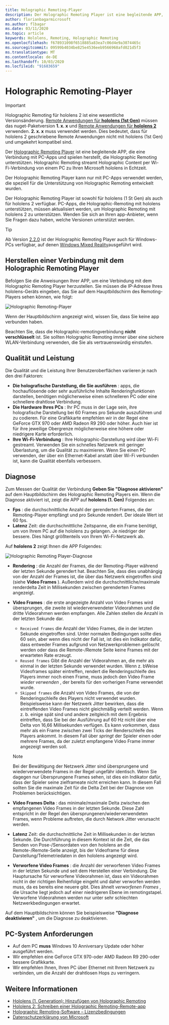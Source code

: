 ```yaml
---
title: Holographic Remoting-Player
description: Der Holographic Remoting Player ist eine begleitende APP, die eine Verbindung mit PC-Apps und spielen herstellt, die Holographic Remoting unterstützen. Holographic Remoting streamt Holographic Content per Wi-Fi-Verbindung von einem PC zu Ihren Microsoft hololens in Echtzeit.
author: florianbagarmicrosoft
ms.author: flbagar
ms.date: 03/11/2020
ms.topic: article
keywords: Hololens, Remoting, Holographic Remoting
ms.openlocfilehash: f678931098f6518885a83ea7c06d4e9a3074465c
ms.sourcegitcommit: 09599b4034be825e4536eeb9566968afd021d5f3
ms.translationtype: MT
ms.contentlocale: de-DE
ms.lasthandoff: 10/03/2020
ms.locfileid: "91683659"
---
```

# <a name="holographic-remoting-player"></a>Holographic Remoting-Player

>[!IMPORTANT]
>Holographic Remoting für hololens 2 ist eine wesentliche Versionsänderung. [Remote Anwendungen für **hololens (1st Gen)**](add-holographic-remoting.md) müssen das nuget-Paketversion **1. x. x** und [Remote Anwendungen für **hololens 2**](holographic-remoting-create-host.md) verwenden. **2. x. x** muss verwendet werden. Dies bedeutet, dass für hololens 2 geschriebene Remote Anwendungen nicht mit hololens (1st Gen) und umgekehrt kompatibel sind.

Der [Holographic Remoting Player](https://www.microsoft.com/p/holographic-remoting-player/9nblggh4sv40) ist eine begleitende APP, die eine Verbindung mit PC-Apps und spielen herstellt, die Holographic Remoting unterstützen. Holographic Remoting streamt Holographic Content per Wi-Fi-Verbindung von einem PC zu Ihren Microsoft hololens in Echtzeit.

Der Holographic Remoting Player kann nur mit PC-Apps verwendet werden, die speziell für die Unterstützung von Holographic Remoting entwickelt wurden.

Der Holographic Remoting Player ist sowohl für hololens (1 St Gen) als auch für hololens 2 verfügbar.  PC-Apps, die Holographic-Remoting mit hololens unterstützen, müssen aktualisiert werden, um Holographic Remoting mit hololens 2 zu unterstützen. Wenden Sie sich an Ihren app-Anbieter, wenn Sie Fragen dazu haben, welche Versionen unterstützt werden.

>[!TIP]
>Ab Version [2.2.0](holographic-remoting-version-history.md#v2.2.0) ist der Holographic Remoting Player auch für Windows-PCs verfügbar, auf denen [Windows Mixed Reality](../../discover/navigating-the-windows-mixed-reality-home.md)ausgeführt wird.

## <a name="connecting-to-the-holographic-remoting-player"></a>Herstellen einer Verbindung mit dem Holographic Remoting Player

Befolgen Sie die Anweisungen Ihrer APP, um eine Verbindung mit dem Holographic Remoting Player herzustellen. Sie müssen die IP-Adresse Ihres hololens-Geräts eingeben, das Sie auf dem Hauptbildschirm des Remoting-Players sehen können, wie folgt:

![Holographic Remoting-Player](images/holographicremotingplayer.png)

Wenn der Hauptbildschirm angezeigt wird, wissen Sie, dass Sie keine app verbunden haben.

Beachten Sie, dass die Holographic-remotingverbindung **nicht verschlüsselt** ist. Sie sollten Holographic Remoting immer über eine sichere WLAN-Verbindung verwenden, die Sie als vertrauenswürdig einstufen.

## <a name="quality-and-performance"></a>Qualität und Leistung

Die Qualität und die Leistung Ihrer Benutzeroberflächen variieren je nach den drei Faktoren:
* **Die holografische Darstellung, die Sie ausführen** : apps, die hochauflösende oder sehr ausführliche Inhalte Renderingfunktionen darstellen, benötigen möglicherweise einen schnelleren PC oder eine schnellere drahtlose Verbindung.
* **Die Hardware Ihres PCs** : Ihr PC muss in der Lage sein, ihre holografische Darstellung bei 60 Frames pro Sekunde auszuführen und zu codieren. Für eine Grafikkarte empfehlen wir in der Regel eine GeForce GTX 970 oder AMD Radeon R9 290 oder höher. Auch hier ist für ihre jeweilige Obergrenze möglicherweise eine höhere oder niedrigere Karte erforderlich.
* **Ihre Wi-Fi-Verbindung** : Ihre Holographic-Darstellung wird über Wi-Fi gestreamt. Verwenden Sie ein schnelles Netzwerk mit geringer Überlastung, um die Qualität zu maximieren. Wenn Sie einen PC verwenden, der über ein Ethernet-Kabel anstatt über Wi-Fi verbunden ist, kann die Qualität ebenfalls verbessern.

## <a name="diagnostics"></a>Diagnose

Zum Messen der Qualität der Verbindung **Geben Sie "Diagnose aktivieren"** auf dem Hauptbildschirm des Holographic Remoting Players ein. Wenn die Diagnose aktiviert ist, zeigt die APP auf **hololens (1. Gen)** Folgendes an:

* **Fps** : die durchschnittliche Anzahl der gerenderten Frames, die der Remoting-Player empfängt und pro Sekunde rendert. Der ideale Wert ist 60 fps.
* **Latenz** Zeit: die durchschnittliche Zeitspanne, die ein Frame benötigt, um von Ihrem PC auf die hololens zu gelangen. Je niedriger der bessere. Dies hängt größtenteils von Ihrem Wi-Fi-Netzwerk ab.

Auf **hololens 2** zeigt Ihnen die APP Folgendes:

![Holographic Remoting Player-Diagnose](images/holographicremotingplayer-diag.png)

* **Rendering** : die Anzahl der Frames, die der Remoting-Player während der letzten Sekunde gerendert hat. Beachten Sie, dass dies unabhängig von der Anzahl der Frames ist, die über das Netzwerk eingetroffen sind (siehe **Video Frames** ). Außerdem wird die durchschnittliche/maximale renderdelta Zeit in Millisekunden zwischen gerenderten Frames angezeigt.

* **Video Frames** : die erste angezeigte Anzahl von Video Frames wird übersprungen, die zweite ist wiederverwendeter Videorahmen und die dritte Videorahmen werden empfangen. Alle Zahlen stellen die Anzahl in der letzten Sekunde dar.
    * ```Received frames``` die Anzahl der Video Frames, die in der letzten Sekunde eingetroffen sind. Unter normalen Bedingungen sollte dies 60 sein, aber wenn dies nicht der Fall ist, ist dies ein Indikator dafür, dass entweder Frames aufgrund von Netzwerkproblemen gelöscht werden oder dass die Remote-/Remote Seite keine Frames mit der erwarteten Rate erzeugt.
    * ```Reused frames``` Gibt die Anzahl der Videorahmen an, die mehr als einmal in der letzten Sekunde verwendet wurden. Wenn z. bWeise Videoframes später eintreffen, rendert die Renderingschleife des Players immer noch einen Frame, muss jedoch den Video Frame *wieder verwenden* , der bereits für den vorherigen Frame verwendet wurde.
    * ```Skipped frames``` die Anzahl von Video Frames, die von der Renderingschleife des Players nicht verwendet wurden. Beispielsweise kann der Netzwerk Jitter bewirken, dass die eintreffenden Video Frames nicht gleichmäßig verteilt werden. Wenn z. b. einige spät sind und andere zeitgleich mit dem Ergebnis eintreffen, dass Sie bei der Ausführung auf 60 Hz nicht über eine Delta von 16,66 Millisekunden verfügen. Es kann vorkommen, dass mehr als ein Frame zwischen zwei Ticks der Renderschleife des Players ankommt. In diesem Fall über *springt* der Spieler einen oder mehrere Frames, da der zuletzt empfangene Video Frame immer angezeigt werden soll.

    >[!NOTE]
    >Bei der Bewältigung der Netzwerk Jitter sind übersprungene und wiederverwendete Frames in der Regel ungefähr identisch. Wenn Sie dagegen nur Übersprungene Frames sehen, ist dies ein Indikator dafür, dass der Spieler seine zielframeate nicht erreichen kann. In diesem Fall sollten Sie die maximale Zeit für die Delta Zeit bei der Diagnose von Problemen berücksichtigen.

* **Video Frames Delta** : das minimale/maximale Delta zwischen den empfangenen Video Frames in der letzten Sekunde. Diese Zahl entspricht in der Regel den übersprungenen/wiederverwendeten Frames, wenn Probleme auftreten, die durch Network Jitter verursacht werden.
* **Latenz** Zeit: die durchschnittliche Zeit in Millisekunden in der letzten Sekunde. Die Durchführung in diesem Kontext ist die Zeit, die das Senden von Pose-/Sensordaten von den hololens an die Remote-/Remote-Seite anzeigt, bis der Videoframe für diese Darstellung/Telemetriedaten in den hololens angezeigt wird.
* **Verworfene Video Frames** : die Anzahl der verworfenen Video Frames in der letzten Sekunde und seit dem Herstellen einer Verbindung. Die Hauptursache für verworfene Videorahmen ist, dass ein Videorahmen nicht in der richtigen Reihenfolge eingeht und daher verworfen werden muss, da es bereits eine neuere gibt. Dies ähnelt *verworfenen Frames* , die Ursache liegt jedoch auf einer niedrigeren Ebene im remotingstapel. Verworfene Videorahmen werden nur unter sehr schlechten Netzwerkbedingungen erwartet.



Auf dem Hauptbildschirm können Sie beispielsweise **"Diagnose deaktivieren"** , um die Diagnose zu deaktivieren.

## <a name="pc-system-requirements"></a>PC-System Anforderungen
* Auf dem PC **muss** Windows 10 Anniversary Update oder höher ausgeführt werden.
* Wir empfehlen eine GeForce GTX 970-oder AMD Radeon R9 290-oder bessere Grafikkarte.
* Wir empfehlen Ihnen, Ihren PC über Ethernet mit Ihrem Netzwerk zu verbinden, um die Anzahl der drahtlosen Hops zu verringern.

## <a name="see-also"></a>Weitere Informationen
* [Hololens (1. Generation): Hinzufügen von Holographic Remoting](add-holographic-remoting.md)
* [Hololens 2: Schreiben einer Holographic Remoting-Remote-app](holographic-remoting-create-host.md)
* [Holographic Remoting-Software – Lizenzbedingungen](https://docs.microsoft.com//legal/mixed-reality/microsoft-holographic-remoting-software-license-terms)
* [Datenschutzerklärung von Microsoft](https://go.microsoft.com/fwlink/?LinkId=521839)
